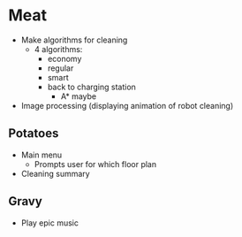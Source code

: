 # Meat
* Make algorithms for cleaning
    * 4 algorithms:
        * economy
        * regular
        * smart
        * back to charging station
            * A* maybe
* Image processing (displaying animation of robot cleaning)



## Potatoes 
* Main menu
    * Prompts user for which floor plan
* Cleaning summary

## Gravy
* Play epic music